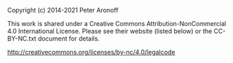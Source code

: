 Copyright (c) 2014-2021 Peter Aronoff

This work is shared under a Creative Commons Attribution-NonCommercial 4.0 International License. Please see their website (listed below) or the CC-BY-NC.txt document for details.

http://creativecommons.org/licenses/by-nc/4.0/legalcode
